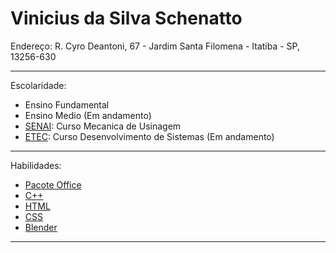 # Vinicius da Silva Schenatto

Endereço: R. Cyro Deantoni, 67 - Jardim Santa Filomena - Itatiba - SP, 13256-630
___
Escolaridade: 

+ Ensino Fundamental
+ Ensino Medio (Em andamento)
+ [SENAI](https://bras.sp.senai.br/curso/76298/101/mecanico-de-usinagem): Curso Mecanica de Usinagem
+ [ETEC](http://rosaperrone.com.br/): Curso Desenvolvimento de Sistemas (Em andamento)
___

Habilidades:

+ [Pacote Office](https://www.microsoft.com/pt-br/microsoft-365)
+ [C++](https://docs.microsoft.com/pt-BR/cpp/windows/latest-supported-vc-redist?view=msvc-170)
+ [HTML](https://developer.mozilla.org/pt-BR/docs/Web/HTML)
+ [CSS](https://developer.mozilla.org/pt-BR/docs/Web/CSS/)
+ [Blender](https://www.blender.org/)
___

